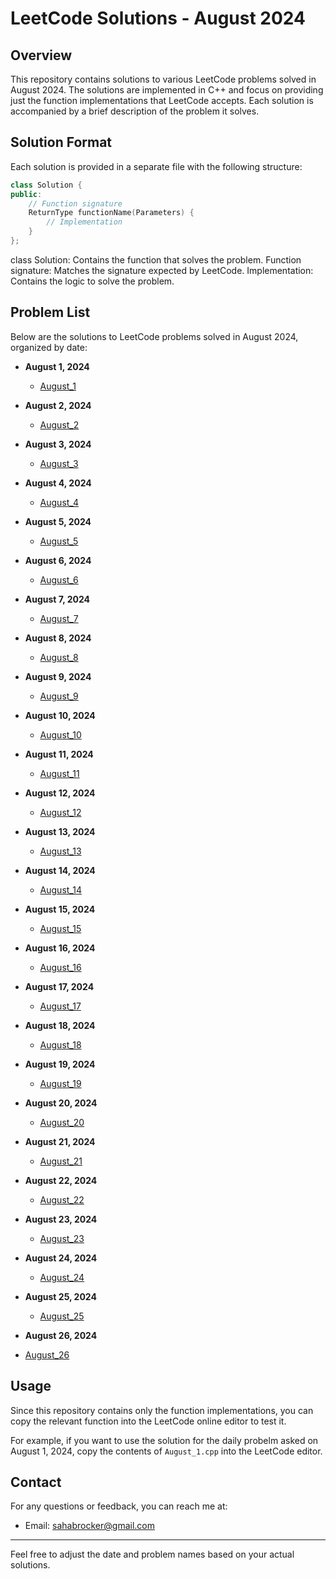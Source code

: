 # LeetCode Solutions - August 2024

## Overview

This repository contains solutions to various LeetCode problems solved in August 2024. The solutions are implemented in C++ and focus on providing just the function implementations that LeetCode accepts. Each solution is accompanied by a brief description of the problem it solves.

## Solution Format

Each solution is provided in a separate file with the following structure:

```cpp
class Solution {
public:
    // Function signature
    ReturnType functionName(Parameters) {
        // Implementation
    }
};
```

class Solution: Contains the function that solves the problem.
Function signature: Matches the signature expected by LeetCode.
Implementation: Contains the logic to solve the problem.

## Problem List

Below are the solutions to LeetCode problems solved in August 2024, organized by date:

- **August 1, 2024**
  - [August_1](August_1.cpp)

- **August 2, 2024**
  - [August_2](August_2.cpp)

- **August 3, 2024**
  - [August_3](August_3.cpp)

- **August 4, 2024**
  - [August_4](August_4.cpp)

- **August 5, 2024**
  - [August_5](August_5.cpp)

- **August 6, 2024**
  - [August_6](August_6.cpp)

- **August 7, 2024**
  - [August_7](August_7.cpp)

- **August 8, 2024**
  - [August_8](August_8.cpp)

- **August 9, 2024**
  - [August_9](August_9.cpp)

- **August 10, 2024**
  - [August_10](August_10.cpp)

- **August 11, 2024**
  - [August_11](August_11.cpp)

- **August 12, 2024**
  - [August_12](August_12.cpp)

- **August 13, 2024**
  - [August_13](August_13.cpp)

- **August 14, 2024**
  - [August_14](August_14.cpp)

- **August 15, 2024**
  - [August_15](August_15.cpp)

- **August 16, 2024**
  - [August_16](August_16.cpp)

- **August 17, 2024**
  - [August_17](August_17.cpp)

- **August 18, 2024**
  - [August_18](August_18.cpp)

- **August 19, 2024**
  - [August_19](August_19.cpp)

- **August 20, 2024**
  - [August_20](August_20.cpp)

- **August 21, 2024**
  - [August_21](August_21.cpp)
 
- **August 22, 2024**
  - [August_22](August_22.cpp)

- **August 23, 2024**
  - [August_23](August_23.cpp)

- **August 24, 2024**
  - [August_24](August_24.cpp)

- **August 25, 2024**
  - [August_25](August_25.cpp)

 - **August 26, 2024**
  - [August_26](August_26.cpp)

## Usage

Since this repository contains only the function implementations, you can copy the relevant function into the LeetCode online editor to test it. 

For example, if you want to use the solution for the daily probelm asked on August 1, 2024, copy the contents of `August_1.cpp` into the LeetCode editor.


## Contact

For any questions or feedback, you can reach me at:

- Email: sahabrocker@gmail.com

---

Feel free to adjust the date and problem names based on your actual solutions.
